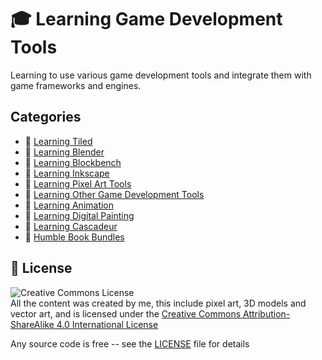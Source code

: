 # :mortar_board: Learning Game Development Tools

Learning to use various game development tools and integrate them with game frameworks and engines.

## Categories

- :file_folder: [Learning Tiled](learning-tiled/)
- :file_folder: [Learning Blender](learning-blender/)
- :file_folder: [Learning Blockbench](learning-blockbench/)
- :file_folder: [Learning Inkscape](learning-inkscape/)
- :file_folder: [Learning Pixel Art Tools](learning-pixel-art-tools/)
- :file_folder: [Learning Other Game Development Tools](learning-other-tools/)
- :file_folder: [Learning Animation](learning-animation/)
- :file_folder: [Learning Digital Painting](learning-digital-painting/)
- :file_folder: [Learning Cascadeur](learning-cascadeur/)
- :file_folder: [Humble Book Bundles](humble-book-bundle/)

## :page_with_curl: License

![Creative Commons License](https://i.creativecommons.org/l/by-sa/4.0/88x31.png)  
All the content was created by me, this include pixel art, 3D models and vector art, and is licensed under the [Creative Commons Attribution-ShareAlike 4.0 International License](http://creativecommons.org/licenses/by-sa/4.0/)

Any source code is free -- see the [LICENSE](LICENSE) file for details
